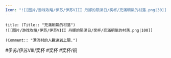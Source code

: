 ```yaml
---
Icon: "![[图片/游戏攻略/伊苏/伊苏VIII 丹娜的陨涕日/奖杯/充滿朝氣的村落.png|30]]"
---
```

```ad-common-bronze-trophy
title: (Title:: "充滿朝氣的村落")
![[图片/游戏攻略/伊苏/伊苏VIII 丹娜的陨涕日/奖杯/充滿朝氣的村落.png|100]]

(Comment:: "漂流村的人數達到上限.")
```

#伊苏/伊苏VIII/奖杯 #奖杯 #奖杯/铜
